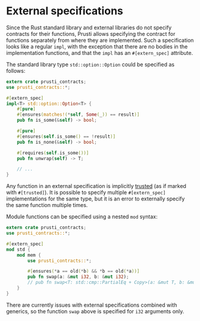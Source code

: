 # External specifications

Since the Rust standard library and external libraries do not specify contracts for their functions, Prusti allows specifying the contract for functions separately from where they are implemented. Such a specification looks like a regular `impl`, with the exception that there are no bodies in the implementation functions, and that the `impl` has an `#[extern_spec]` attribute.

The standard library type `std::option::Option` could be specified as follows:

```rust
extern crate prusti_contracts;
use prusti_contracts::*;

#[extern_spec]
impl<T> std::option::Option<T> {
    #[pure]
    #[ensures(matches!(*self, Some(_)) == result)]
    pub fn is_some(&self) -> bool;

    #[pure]
    #[ensures(self.is_some() == !result)]
    pub fn is_none(&self) -> bool;

    #[requires(self.is_some())]
    pub fn unwrap(self) -> T;

    // ...
}
```

Any function in an external specification is implicitly [trusted](trusted.md) (as if marked with `#[trusted]`). It is possible to specify multiple `#[extern_spec]` implementations for the same type, but it is an error to externally specify the same function multiple times.

Module functions can be specified using a nested `mod` syntax:

```rust
extern crate prusti_contracts;
use prusti_contracts::*;

#[extern_spec]
mod std {
    mod mem {
        use prusti_contracts::*;

        #[ensures(*a == old(*b) && *b == old(*a))]
        pub fn swap(a: &mut i32, b: &mut i32);
        // pub fn swap<T: std::cmp::PartialEq + Copy>(a: &mut T, b: &mut T);
    }
}
```

There are currently issues with external specifications combined with generics, so the function `swap` above is specified for `i32` arguments only.
